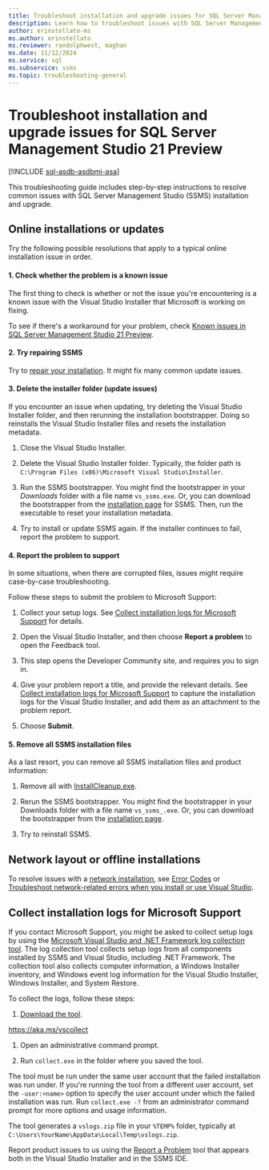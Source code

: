 ```yaml
---
title: Troubleshoot installation and upgrade issues for SQL Server Management Studio
description: Learn how to troubleshoot issues with SQL Server Management Studio (SSMS) installation and upgrades.
author: erinstellato-ms
ms.author: erinstellato
ms.reviewer: randolphwest, maghan
ms.date: 11/12/2024
ms.service: sql
ms.subservice: ssms
ms.topic: troubleshooting-general
---
```

# Troubleshoot installation and upgrade issues for SQL Server Management Studio 21 Preview

[!INCLUDE [sql-asdb-asdbmi-asa](../../includes/applies-to-version/sql-asdb-asdbmi-asa.md)]

This troubleshooting guide includes step-by-step instructions to resolve common issues with SQL Server Management Studio (SSMS) installation and upgrade.

## Online installations or updates

Try the following possible resolutions that apply to a typical online installation issue in order.

#### 1. Check whether the problem is a known issue

The first thing to check is whether or not the issue you're encountering is a known issue with the Visual Studio Installer that Microsoft is working on fixing.

To see if there's a workaround for your problem, check [Known issues in SQL Server Management Studio 21 Preview](../ssms-21/known-issues.md).

#### 2. Try repairing SSMS

Try to [repair your installation](repair.md). It might fix many common update issues.

#### 3. Delete the installer folder (update issues)

If you encounter an issue when updating, try deleting the Visual Studio Installer folder, and then rerunning the installation bootstrapper. Doing so reinstalls the Visual Studio Installer files and resets the installation metadata.

1. Close the Visual Studio Installer.

1. Delete the Visual Studio Installer folder. Typically, the folder path is `C:\Program Files (x86)\Microsoft Visual Studio\Installer`.

1. Run the SSMS bootstrapper. You might find the bootstrapper in your *Downloads* folder with a file name `vs_ssms.exe`. Or, you can download the bootstrapper from the [installation page](install.md) for SSMS. Then, run the executable to reset your installation metadata.

1. Try to install or update SSMS again. If the installer continues to fail, report the problem to support.

#### 4. Report the problem to support

In some situations, when there are corrupted files, issues might require case-by-case troubleshooting.

Follow these steps to submit the problem to Microsoft Support:

1. Collect your setup logs. See [Collect installation logs for Microsoft Support](#collect-installation-logs-for-microsoft-support) for details.

1. Open the Visual Studio Installer, and then choose **Report a problem** to open the Feedback tool.

1. This step opens the Developer Community site, and requires you to sign in.

1. Give your problem report a title, and provide the relevant details. See [Collect installation logs for Microsoft Support](#collect-installation-logs-for-microsoft-support) to capture the installation logs for the Visual Studio Installer, and add them as an attachment to the problem report.

1. Choose **Submit**.

#### 5. Remove all SSMS installation files

As a last resort, you can remove all SSMS installation files and product information:

1. Remove all with [InstallCleanup.exe](uninstall.md#remove-all-with-installcleanupexe).

1. Rerun the SSMS bootstrapper. You might find the bootstrapper in your Downloads folder with a file name `vs_ssms_.exe`. Or, you can download the bootstrapper from the [installation page](install.md).

1. Try to reinstall SSMS.

## Network layout or offline installations

To resolve issues with a [network installation](/visualstudio/install/create-a-network-installation-of-visual-studio), see [Error Codes](/visualstudio/install/create-a-network-installation-of-visual-studio#error-codes) or [Troubleshoot network-related errors when you install or use Visual Studio](/troubleshoot/developer/visualstudio/installation/troubleshoot-network-related-errors).

## Collect installation logs for Microsoft Support

If you contact Microsoft Support, you might be asked to collect setup logs by using the [Microsoft Visual Studio and .NET Framework log collection tool](https://aka.ms/vscollect). The log collection tool collects setup logs from all components installed by SSMS and Visual Studio, including .NET Framework. The collection tool also collects computer information, a Windows Installer inventory, and Windows event log information for the Visual Studio Installer, Windows Installer, and System Restore.

To collect the logs, follow these steps:

1. [Download the tool](https://aka.ms/vscollect.exe).

https://aka.ms/vscollect

1. Open an administrative command prompt.

1. Run `collect.exe` in the folder where you saved the tool.

The tool must be run under the same user account that the failed installation was run under. If you're running the tool from a different user account, set the `-user:<name>` option to specify the user account under which the failed installation was run. Run `collect.exe -?` from an administrator command prompt for more options and usage information.

The tool generates a `vslogs.zip` file in your `%TEMP%` folder, typically at `C:\Users\YourName\AppData\Local\Temp\vslogs.zip`.

Report product issues to us using the [Report a Problem](/visualstudio/ide/how-to-report-a-problem-with-visual-studio) tool that appears both in the Visual Studio Installer and in the SSMS IDE.
